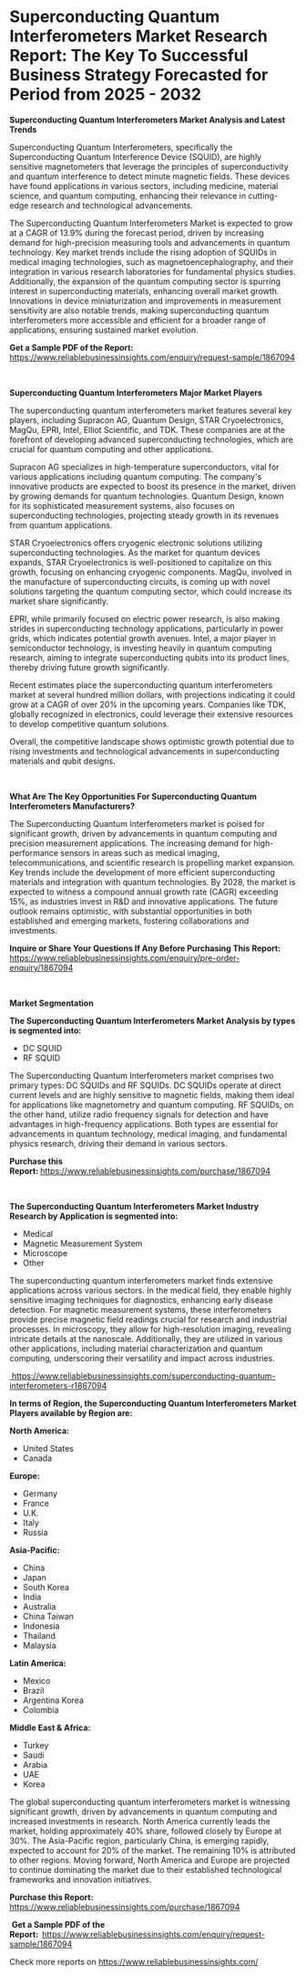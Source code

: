 <p><h1>Superconducting Quantum Interferometers Market Research Report: The Key To Successful Business Strategy Forecasted for Period from 2025 - 2032</h1></p><p><strong>Superconducting Quantum Interferometers Market Analysis and Latest Trends</strong></p>
<p><p>Superconducting Quantum Interferometers, specifically the Superconducting Quantum Interference Device (SQUID), are highly sensitive magnetometers that leverage the principles of superconductivity and quantum interference to detect minute magnetic fields. These devices have found applications in various sectors, including medicine, material science, and quantum computing, enhancing their relevance in cutting-edge research and technological advancements.</p><p>The Superconducting Quantum Interferometers Market is expected to grow at a CAGR of 13.9% during the forecast period, driven by increasing demand for high-precision measuring tools and advancements in quantum technology. Key market trends include the rising adoption of SQUIDs in medical imaging technologies, such as magnetoencephalography, and their integration in various research laboratories for fundamental physics studies. Additionally, the expansion of the quantum computing sector is spurring interest in superconducting materials, enhancing overall market growth. Innovations in device miniaturization and improvements in measurement sensitivity are also notable trends, making superconducting quantum interferometers more accessible and efficient for a broader range of applications, ensuring sustained market evolution.</p></p>
<p><strong>Get a Sample PDF of the Report:&nbsp;</strong> <a href="https://www.reliablebusinessinsights.com/enquiry/request-sample/1867094?utm_campaign=2709&utm_medium=2&utm_source=Github&utm_content=ia&utm_term=28022025&utm_id=superconducting-quantum-interferometers">https://www.reliablebusinessinsights.com/enquiry/request-sample/1867094</a></p>
<p>&nbsp;</p>
<p><strong>Superconducting Quantum Interferometers Major Market Players</strong></p>
<p><p>The superconducting quantum interferometers market features several key players, including Supracon AG, Quantum Design, STAR Cryoelectronics, MagQu, EPRI, Intel, Elliot Scientific, and TDK. These companies are at the forefront of developing advanced superconducting technologies, which are crucial for quantum computing and other applications.</p><p>Supracon AG specializes in high-temperature superconductors, vital for various applications including quantum computing. The company's innovative products are expected to boost its presence in the market, driven by growing demands for quantum technologies. Quantum Design, known for its sophisticated measurement systems, also focuses on superconducting technologies, projecting steady growth in its revenues from quantum applications.</p><p>STAR Cryoelectronics offers cryogenic electronic solutions utilizing superconducting technologies. As the market for quantum devices expands, STAR Cryoelectronics is well-positioned to capitalize on this growth, focusing on enhancing cryogenic components. MagQu, involved in the manufacture of superconducting circuits, is coming up with novel solutions targeting the quantum computing sector, which could increase its market share significantly.</p><p>EPRI, while primarily focused on electric power research, is also making strides in superconducting technology applications, particularly in power grids, which indicates potential growth avenues. Intel, a major player in semiconductor technology, is investing heavily in quantum computing research, aiming to integrate superconducting qubits into its product lines, thereby driving future growth significantly.</p><p>Recent estimates place the superconducting quantum interferometers market at several hundred million dollars, with projections indicating it could grow at a CAGR of over 20% in the upcoming years. Companies like TDK, globally recognized in electronics, could leverage their extensive resources to develop competitive quantum solutions.</p><p>Overall, the competitive landscape shows optimistic growth potential due to rising investments and technological advancements in superconducting materials and qubit designs.</p></p>
<p>&nbsp;</p>
<p><strong>What Are The Key Opportunities For Superconducting Quantum Interferometers Manufacturers?</strong></p>
<p><p>The Superconducting Quantum Interferometers market is poised for significant growth, driven by advancements in quantum computing and precision measurement applications. The increasing demand for high-performance sensors in areas such as medical imaging, telecommunications, and scientific research is propelling market expansion. Key trends include the development of more efficient superconducting materials and integration with quantum technologies. By 2028, the market is expected to witness a compound annual growth rate (CAGR) exceeding 15%, as industries invest in R&D and innovative applications. The future outlook remains optimistic, with substantial opportunities in both established and emerging markets, fostering collaborations and investments.</p></p>
<p><strong>Inquire or Share Your Questions If Any Before Purchasing This Report:</strong> <a href="https://www.reliablebusinessinsights.com/enquiry/pre-order-enquiry/1867094?utm_campaign=2709&utm_medium=2&utm_source=Github&utm_content=ia&utm_term=28022025&utm_id=superconducting-quantum-interferometers">https://www.reliablebusinessinsights.com/enquiry/pre-order-enquiry/1867094</a></p>
<p>&nbsp;</p>
<p><strong>Market Segmentation</strong></p>
<p><strong>The Superconducting Quantum Interferometers Market Analysis by types is segmented into:</strong></p>
<p><ul><li>DC SQUID</li><li>RF SQUID</li></ul></p>
<p><p>The Superconducting Quantum Interferometers market comprises two primary types: DC SQUIDs and RF SQUIDs. DC SQUIDs operate at direct current levels and are highly sensitive to magnetic fields, making them ideal for applications like magnetometry and quantum computing. RF SQUIDs, on the other hand, utilize radio frequency signals for detection and have advantages in high-frequency applications. Both types are essential for advancements in quantum technology, medical imaging, and fundamental physics research, driving their demand in various sectors.</p></p>
<p><strong>Purchase this Report:&nbsp;</strong><a href="https://www.reliablebusinessinsights.com/purchase/1867094?utm_campaign=2709&utm_medium=2&utm_source=Github&utm_content=ia&utm_term=28022025&utm_id=superconducting-quantum-interferometers">https://www.reliablebusinessinsights.com/purchase/1867094</a></p>
<p>&nbsp;</p>
<p><strong>The Superconducting Quantum Interferometers Market Industry Research by Application is segmented into:</strong></p>
<p><ul><li>Medical</li><li>Magnetic Measurement System</li><li>Microscope</li><li>Other</li></ul></p>
<p><p>The superconducting quantum interferometers market finds extensive applications across various sectors. In the medical field, they enable highly sensitive imaging techniques for diagnostics, enhancing early disease detection. For magnetic measurement systems, these interferometers provide precise magnetic field readings crucial for research and industrial processes. In microscopy, they allow for high-resolution imaging, revealing intricate details at the nanoscale. Additionally, they are utilized in various other applications, including material characterization and quantum computing, underscoring their versatility and impact across industries.</p></p>
<p><a href="https://www.reliablebusinessinsights.com/superconducting-quantum-interferometers-r1867094?utm_campaign=2709&utm_medium=2&utm_source=Github&utm_content=ia&utm_term=28022025&utm_id=superconducting-quantum-interferometers">&nbsp;https://www.reliablebusinessinsights.com/superconducting-quantum-interferometers-r1867094</a></p>
<p><strong>In terms of Region, the Superconducting Quantum Interferometers Market Players available by Region are:</strong></p>
<p>
    <p> <strong> North America: </strong>
        <ul>
            <li>United States</li>
            <li>Canada</li>
        </ul>
        </p> 
    <p> <strong> Europe: </strong>
        <ul>
            <li>Germany</li>
            <li>France</li>
            <li>U.K.</li>
            <li>Italy</li>
            <li>Russia</li>
        </ul>
        </p> 
    <p> <strong> Asia-Pacific: </strong>
        <ul>
            <li>China</li>
            <li>Japan</li>
            <li>South Korea</li>
            <li>India</li>
            <li>Australia</li>
            <li>China Taiwan</li>
            <li>Indonesia</li>
            <li>Thailand</li>
            <li>Malaysia</li>
        </ul>
        </p> 
    <p> <strong> Latin America: </strong>
        <ul>
            <li>Mexico</li>
            <li>Brazil</li>
            <li>Argentina Korea</li>
            <li>Colombia</li>
        </ul>
        </p> 
    <p> <strong> Middle East & Africa: </strong>
        <ul>
            <li>Turkey</li>
            <li>Saudi</li>
            <li>Arabia</li>
            <li>UAE</li>
            <li>Korea</li>
        </ul>
    </p>
    </p>
<p><p>The global superconducting quantum interferometers market is witnessing significant growth, driven by advancements in quantum computing and increased investments in research. North America currently leads the market, holding approximately 40% share, followed closely by Europe at 30%. The Asia-Pacific region, particularly China, is emerging rapidly, expected to account for 20% of the market. The remaining 10% is attributed to other regions. Moving forward, North America and Europe are projected to continue dominating the market due to their established technological frameworks and innovation initiatives.</p></p>
<p><strong>Purchase this Report: </strong><a href="https://www.reliablebusinessinsights.com/purchase/1867094?utm_campaign=2709&utm_medium=2&utm_source=Github&utm_content=ia&utm_term=28022025&utm_id=superconducting-quantum-interferometers">https://www.reliablebusinessinsights.com/purchase/1867094</a></p>
<p>&nbsp;<strong>Get a Sample PDF of the Report:&nbsp;&nbsp;</strong><a href="https://www.reliablebusinessinsights.com/enquiry/request-sample/1867094?utm_campaign=2709&utm_medium=2&utm_source=Github&utm_content=ia&utm_term=28022025&utm_id=superconducting-quantum-interferometers">https://www.reliablebusinessinsights.com/enquiry/request-sample/1867094</a></p>
<p><strong></strong></p>
<p>Check more reports on <a href="https://www.reliablebusinessinsights.com/?utm_campaign=2709&utm_medium=2&utm_source=Github&utm_content=ia&utm_term=28022025&utm_id=superconducting-quantum-interferometers">https://www.reliablebusinessinsights.com/</a></p>